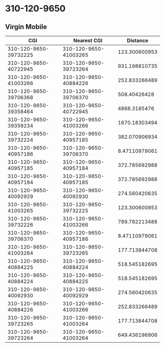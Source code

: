 # 310-120-9650
## Virgin Mobile


| CGI | Nearest CGI | Distance |
|-----|-------------|----------|
| 310-120-9650-39732225 | 310-120-9650-41003265 | 123.300600953 |
| 310-120-9650-40722945 | 310-120-9650-39723264 | 931.198810735 |
| 310-120-9650-41003266 | 310-120-9650-40884226 | 252.833266489 |
| 310-120-9650-39706368 | 310-120-9650-39706370 | 508.40426428 |
| 310-120-9650-39358464 | 310-120-9650-40722945 | 4868.3185476 |
| 310-120-9650-39359234 | 310-120-9650-41003266 | 1670.18303494 |
| 310-120-9650-39732224 | 310-120-9650-40957185 | 382.070906934 |
| 310-120-9650-40957186 | 310-120-9650-39706370 | 8.47110979061 |
| 310-120-9650-40957185 | 310-120-9650-40957184 | 372.785692988 |
| 310-120-9650-40957184 | 310-120-9650-40957185 | 372.785692988 |
| 310-120-9650-40092929 | 310-120-9650-40092930 | 274.560420635 |
| 310-120-9650-41003265 | 310-120-9650-39732225 | 123.300600953 |
| 310-120-9650-39732226 | 310-120-9650-41003266 | 789.782213488 |
| 310-120-9650-39706370 | 310-120-9650-40957186 | 8.47110979061 |
| 310-120-9650-41003264 | 310-120-9650-39723265 | 177.713844708 |
| 310-120-9650-40884225 | 310-120-9650-40884224 | 518.545182695 |
| 310-120-9650-40884224 | 310-120-9650-40884225 | 518.545182695 |
| 310-120-9650-40092930 | 310-120-9650-40092929 | 274.560420635 |
| 310-120-9650-40884226 | 310-120-9650-41003266 | 252.833266489 |
| 310-120-9650-39723265 | 310-120-9650-41003264 | 177.713844708 |
| 310-120-9650-39723264 | 310-120-9650-41003264 | 649.436196906 |
